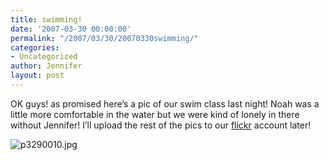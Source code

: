 ```yaml
---
title: swimming!
date: '2007-03-30 00:00:00'
permalink: "/2007/03/30/20070330swimming/"
categories:
- Uncategorized
author: Jennifer
layout: post
---
```


OK guys! as promised here&#8217;s a pic of our swim class last night! Noah was a little more comfortable in the water but we were kind of lonely in there without Jennifer! I&#8217;ll upload the rest of the pics to our [flickr](http://www.flickr.com/photos/jenniferandJennifers_photos/ "flickr") account later!

<img id="image158" alt="p3290010.jpg" src="http://static.squarespace.com/static/50db6bb3e4b015296cd43789/50dfa5b1e4b0dc6320e0b5ea/50dfa5b1e4b0dc6320e0b67c/1175848534000/?format=original" />
